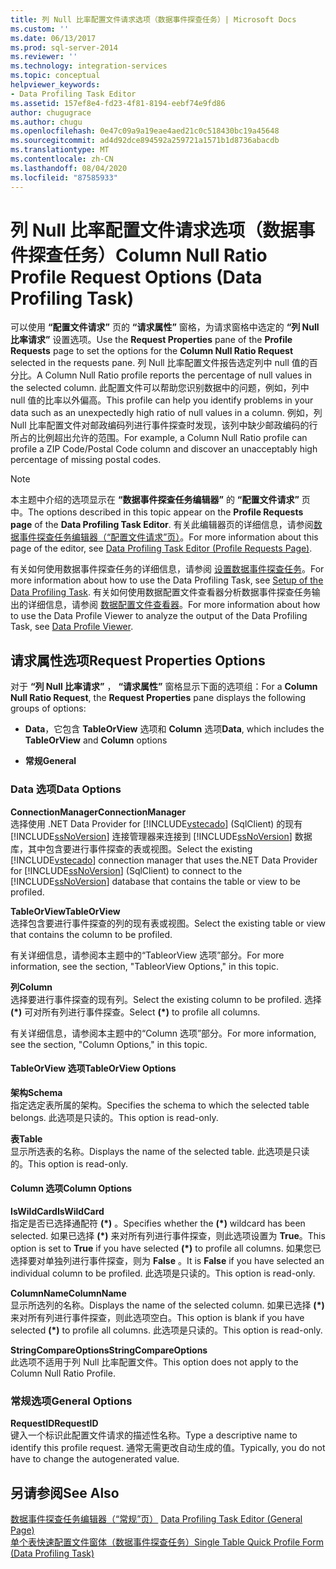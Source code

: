 ```yaml
---
title: 列 Null 比率配置文件请求选项（数据事件探查任务）| Microsoft Docs
ms.custom: ''
ms.date: 06/13/2017
ms.prod: sql-server-2014
ms.reviewer: ''
ms.technology: integration-services
ms.topic: conceptual
helpviewer_keywords:
- Data Profiling Task Editor
ms.assetid: 157ef8e4-fd23-4f81-8194-eebf74e9fd86
author: chugugrace
ms.author: chugu
ms.openlocfilehash: 0e47c09a9a19eae4aed21c0c518430bc19a45648
ms.sourcegitcommit: ad4d92dce894592a259721a1571b1d8736abacdb
ms.translationtype: MT
ms.contentlocale: zh-CN
ms.lasthandoff: 08/04/2020
ms.locfileid: "87585933"
---
```

# <a name="column-null-ratio-profile-request-options-data-profiling-task"></a><span data-ttu-id="41a75-102">列 Null 比率配置文件请求选项（数据事件探查任务）</span><span class="sxs-lookup"><span data-stu-id="41a75-102">Column Null Ratio Profile Request Options (Data Profiling Task)</span></span>
  <span data-ttu-id="41a75-103">可以使用 **“配置文件请求”** 页的 **“请求属性”** 窗格，为请求窗格中选定的 **“列 Null 比率请求”** 设置选项。</span><span class="sxs-lookup"><span data-stu-id="41a75-103">Use the **Request Properties** pane of the **Profile Requests** page to set the options for the **Column Null Ratio Request** selected in the requests pane.</span></span> <span data-ttu-id="41a75-104">列 Null 比率配置文件报告选定列中 null 值的百分比。</span><span class="sxs-lookup"><span data-stu-id="41a75-104">A Column Null Ratio profile reports the percentage of null values in the selected column.</span></span> <span data-ttu-id="41a75-105">此配置文件可以帮助您识别数据中的问题，例如，列中 null 值的比率以外偏高。</span><span class="sxs-lookup"><span data-stu-id="41a75-105">This profile can help you identify problems in your data such as an unexpectedly high ratio of null values in a column.</span></span> <span data-ttu-id="41a75-106">例如，列 Null 比率配置文件对邮政编码列进行事件探查时发现，该列中缺少邮政编码的行所占的比例超出允许的范围。</span><span class="sxs-lookup"><span data-stu-id="41a75-106">For example, a Column Null Ratio profile can profile a ZIP Code/Postal Code column and discover an unacceptably high percentage of missing postal codes.</span></span>  
  
> [!NOTE]  
>  <span data-ttu-id="41a75-107">本主题中介绍的选项显示在 **“数据事件探查任务编辑器”** 的 **“配置文件请求”** 页中。</span><span class="sxs-lookup"><span data-stu-id="41a75-107">The options described in this topic appear on the **Profile Requests page** of the **Data Profiling Task Editor**.</span></span> <span data-ttu-id="41a75-108">有关此编辑器页的详细信息，请参阅[数据事件探查任务编辑器（“配置文件请求”页）](data-profiling-task-editor-profile-requests-page.md)。</span><span class="sxs-lookup"><span data-stu-id="41a75-108">For more information about this page of the editor, see [Data Profiling Task Editor &#40;Profile Requests Page&#41;](data-profiling-task-editor-profile-requests-page.md).</span></span>  
  
 <span data-ttu-id="41a75-109">有关如何使用数据事件探查任务的详细信息，请参阅 [设置数据事件探查任务](data-profiling-task.md)。</span><span class="sxs-lookup"><span data-stu-id="41a75-109">For more information about how to use the Data Profiling Task, see [Setup of the Data Profiling Task](data-profiling-task.md).</span></span> <span data-ttu-id="41a75-110">有关如何使用数据配置文件查看器分析数据事件探查任务输出的详细信息，请参阅 [数据配置文件查看器](data-profile-viewer.md)。</span><span class="sxs-lookup"><span data-stu-id="41a75-110">For more information about how to use the Data Profile Viewer to analyze the output of the Data Profiling Task, see [Data Profile Viewer](data-profile-viewer.md).</span></span>  
  
## <a name="request-properties-options"></a><span data-ttu-id="41a75-111">请求属性选项</span><span class="sxs-lookup"><span data-stu-id="41a75-111">Request Properties Options</span></span>  
 <span data-ttu-id="41a75-112">对于 **“列 Null 比率请求”** ， **“请求属性”** 窗格显示下面的选项组：</span><span class="sxs-lookup"><span data-stu-id="41a75-112">For a **Column Null Ratio Request**, the **Request Properties** pane displays the following groups of options:</span></span>  
  
-   <span data-ttu-id="41a75-113">**Data**，它包含 **TableOrView** 选项和 **Column** 选项</span><span class="sxs-lookup"><span data-stu-id="41a75-113">**Data**, which includes the **TableOrView** and **Column** options</span></span>  
  
-   <span data-ttu-id="41a75-114">**常规**</span><span class="sxs-lookup"><span data-stu-id="41a75-114">**General**</span></span>  
  
### <a name="data-options"></a><span data-ttu-id="41a75-115">Data 选项</span><span class="sxs-lookup"><span data-stu-id="41a75-115">Data Options</span></span>  
 <span data-ttu-id="41a75-116">**ConnectionManager**</span><span class="sxs-lookup"><span data-stu-id="41a75-116">**ConnectionManager**</span></span>  
 <span data-ttu-id="41a75-117">选择使用 .NET Data Provider for [!INCLUDE[vstecado](../../includes/vstecado-md.md)] (SqlClient) 的现有 [!INCLUDE[ssNoVersion](../../includes/ssnoversion-md.md)] 连接管理器来连接到 [!INCLUDE[ssNoVersion](../../includes/ssnoversion-md.md)] 数据库，其中包含要进行事件探查的表或视图。</span><span class="sxs-lookup"><span data-stu-id="41a75-117">Select the existing [!INCLUDE[vstecado](../../includes/vstecado-md.md)] connection manager that uses the.NET Data Provider for [!INCLUDE[ssNoVersion](../../includes/ssnoversion-md.md)] (SqlClient) to connect to the [!INCLUDE[ssNoVersion](../../includes/ssnoversion-md.md)] database that contains the table or view to be profiled.</span></span>  
  
 <span data-ttu-id="41a75-118">**TableOrView**</span><span class="sxs-lookup"><span data-stu-id="41a75-118">**TableOrView**</span></span>  
 <span data-ttu-id="41a75-119">选择包含要进行事件探查的列的现有表或视图。</span><span class="sxs-lookup"><span data-stu-id="41a75-119">Select the existing table or view that contains the column to be profiled.</span></span>  
  
 <span data-ttu-id="41a75-120">有关详细信息，请参阅本主题中的“TableorView 选项”部分。</span><span class="sxs-lookup"><span data-stu-id="41a75-120">For more information, see the section, "TableorView Options," in this topic.</span></span>  
  
 <span data-ttu-id="41a75-121">**列**</span><span class="sxs-lookup"><span data-stu-id="41a75-121">**Column**</span></span>  
 <span data-ttu-id="41a75-122">选择要进行事件探查的现有列。</span><span class="sxs-lookup"><span data-stu-id="41a75-122">Select the existing column to be profiled.</span></span> <span data-ttu-id="41a75-123">选择 **(\*)** 可对所有列进行事件探查。</span><span class="sxs-lookup"><span data-stu-id="41a75-123">Select **(\*)** to profile all columns.</span></span>  
  
 <span data-ttu-id="41a75-124">有关详细信息，请参阅本主题中的“Column 选项”部分。</span><span class="sxs-lookup"><span data-stu-id="41a75-124">For more information, see the section, "Column Options," in this topic.</span></span>  
  
#### <a name="tableorview-options"></a><span data-ttu-id="41a75-125">TableOrView 选项</span><span class="sxs-lookup"><span data-stu-id="41a75-125">TableOrView Options</span></span>  
 <span data-ttu-id="41a75-126">**架构**</span><span class="sxs-lookup"><span data-stu-id="41a75-126">**Schema**</span></span>  
 <span data-ttu-id="41a75-127">指定选定表所属的架构。</span><span class="sxs-lookup"><span data-stu-id="41a75-127">Specifies the schema to which the selected table belongs.</span></span> <span data-ttu-id="41a75-128">此选项是只读的。</span><span class="sxs-lookup"><span data-stu-id="41a75-128">This option is read-only.</span></span>  
  
 <span data-ttu-id="41a75-129">**表**</span><span class="sxs-lookup"><span data-stu-id="41a75-129">**Table**</span></span>  
 <span data-ttu-id="41a75-130">显示所选表的名称。</span><span class="sxs-lookup"><span data-stu-id="41a75-130">Displays the name of the selected table.</span></span> <span data-ttu-id="41a75-131">此选项是只读的。</span><span class="sxs-lookup"><span data-stu-id="41a75-131">This option is read-only.</span></span>  
  
#### <a name="column-options"></a><span data-ttu-id="41a75-132">Column 选项</span><span class="sxs-lookup"><span data-stu-id="41a75-132">Column Options</span></span>  
 <span data-ttu-id="41a75-133">**IsWildCard**</span><span class="sxs-lookup"><span data-stu-id="41a75-133">**IsWildCard**</span></span>  
 <span data-ttu-id="41a75-134">指定是否已选择通配符 **(\*)** 。</span><span class="sxs-lookup"><span data-stu-id="41a75-134">Specifies whether the **(\*)** wildcard has been selected.</span></span> <span data-ttu-id="41a75-135">如果已选择 **(\*)** 来对所有列进行事件探查，则此选项设置为 **True**。</span><span class="sxs-lookup"><span data-stu-id="41a75-135">This option is set to **True** if you have selected **(\*)** to profile all columns.</span></span> <span data-ttu-id="41a75-136">如果您已选择要对单独列进行事件探查，则为 **False** 。</span><span class="sxs-lookup"><span data-stu-id="41a75-136">It is **False** if you have selected an individual column to be profiled.</span></span> <span data-ttu-id="41a75-137">此选项是只读的。</span><span class="sxs-lookup"><span data-stu-id="41a75-137">This option is read-only.</span></span>  
  
 <span data-ttu-id="41a75-138">**ColumnName**</span><span class="sxs-lookup"><span data-stu-id="41a75-138">**ColumnName**</span></span>  
 <span data-ttu-id="41a75-139">显示所选列的名称。</span><span class="sxs-lookup"><span data-stu-id="41a75-139">Displays the name of the selected column.</span></span> <span data-ttu-id="41a75-140">如果已选择 **(\*)** 来对所有列进行事件探查，则此选项空白。</span><span class="sxs-lookup"><span data-stu-id="41a75-140">This option is blank if you have selected **(\*)** to profile all columns.</span></span> <span data-ttu-id="41a75-141">此选项是只读的。</span><span class="sxs-lookup"><span data-stu-id="41a75-141">This option is read-only.</span></span>  
  
 <span data-ttu-id="41a75-142">**StringCompareOptions**</span><span class="sxs-lookup"><span data-stu-id="41a75-142">**StringCompareOptions**</span></span>  
 <span data-ttu-id="41a75-143">此选项不适用于列 Null 比率配置文件。</span><span class="sxs-lookup"><span data-stu-id="41a75-143">This option does not apply to the Column Null Ratio Profile.</span></span>  
  
### <a name="general-options"></a><span data-ttu-id="41a75-144">常规选项</span><span class="sxs-lookup"><span data-stu-id="41a75-144">General Options</span></span>  
 <span data-ttu-id="41a75-145">**RequestID**</span><span class="sxs-lookup"><span data-stu-id="41a75-145">**RequestID**</span></span>  
 <span data-ttu-id="41a75-146">键入一个标识此配置文件请求的描述性名称。</span><span class="sxs-lookup"><span data-stu-id="41a75-146">Type a descriptive name to identify this profile request.</span></span> <span data-ttu-id="41a75-147">通常无需更改自动生成的值。</span><span class="sxs-lookup"><span data-stu-id="41a75-147">Typically, you do not have to change the autogenerated value.</span></span>  
  
## <a name="see-also"></a><span data-ttu-id="41a75-148">另请参阅</span><span class="sxs-lookup"><span data-stu-id="41a75-148">See Also</span></span>  
 <span data-ttu-id="41a75-149">[数据事件探查任务编辑器（“常规”页）](../general-page-of-integration-services-designers-options.md) </span><span class="sxs-lookup"><span data-stu-id="41a75-149">[Data Profiling Task Editor &#40;General Page&#41;](../general-page-of-integration-services-designers-options.md) </span></span>  
 [<span data-ttu-id="41a75-150">单个表快速配置文件窗体（数据事件探查任务）</span><span class="sxs-lookup"><span data-stu-id="41a75-150">Single Table Quick Profile Form &#40;Data Profiling Task&#41;</span></span>](single-table-quick-profile-form-data-profiling-task.md)  
  
  
